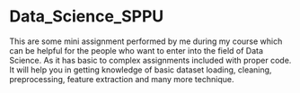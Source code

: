 # Data_Science_SPPU
This are some mini assignment performed by me during my course which can be helpful for the people who want to enter into the field of Data Science. As it has basic to complex assignments included with proper code. 
It will help you in getting knowledge of basic dataset loading, cleaning, preprocessing, feature extraction and many more technique.
